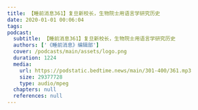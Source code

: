 ```yaml
---
title: 【睡前消息361】复旦新校长，生物院士用语言学研究历史
date: 2020-01-01 00:06:04
tags:
podcast:
  subtitle: 【睡前消息361】复旦新校长，生物院士用语言学研究历史
  authors: ['《睡前消息》编辑部']
  cover: /podcasts/main/assets/logo.png
  duration: 1224
  media:
    url: https://podstatic.bedtime.news/main/301-400/361.mp3
    size: 29377728
    type: audio/mpeg
  chapters: null
  references: null
---
```

